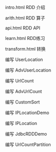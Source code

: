 intro.html RDD 介绍

arith.html RDD 算子

api.html RDD API

learn.html RDD练习

transform.html 转换

编写 UserLocation

编写 AdvUserLocation

编写 UrlCount

编写 AdvUrlCount







编写 CustomSort

编写 IPLocationDemo

编写 IPLocation

编写 JdbcRDDDemo

编写 UrlCountPartition

